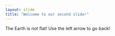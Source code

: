 ```yaml
---
layout: slide
title: "Welcome to our second slide!"
---
```

The Earth is not flat!
Use the left arrow to go back!
